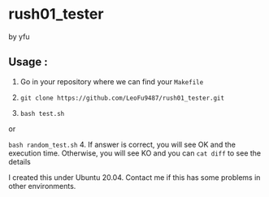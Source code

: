 # rush01_tester
by yfu

## Usage :

1. Go in your repository where we can find your ```Makefile```

2. ```git clone https://github.com/LeoFu9487/rush01_tester.git```

3. ```bash test.sh```

or

```bash random_test.sh```
4. If answer is correct, you will see OK and the execution time. Otherwise, you will see KO and you can ```cat diff``` to see the details


I created this under Ubuntu 20.04. Contact me if this has some problems in other environments.
